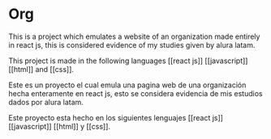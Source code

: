 # Org

This is a project which emulates a website of an organization made entirely in react js, this is considered evidence of my studies given by alura latam.

This project is made in the following languages [[react js]] [[javascript]] [[html]] and [[css]].


Este es un proyecto el cual emula una pagina web de una organización hecha enteramente en react js, esto se considera evidencia de mis estudios dados por alura latam.

Este proyecto esta hecho en los siguientes lenguajes [[react js]] [[javascript]] [[html]] y [[css]].


